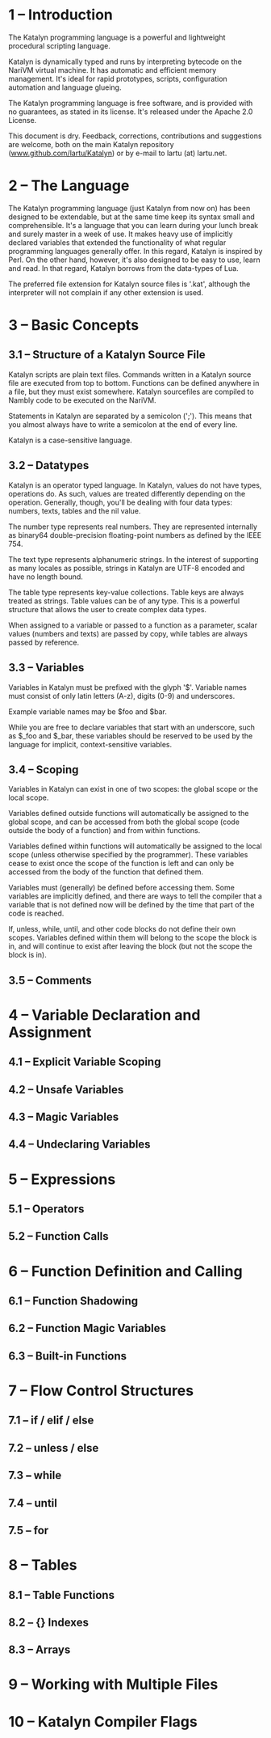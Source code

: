 # 1 – Introduction

The Katalyn programming language is a powerful and lightweight procedural scripting language.

Katalyn is dynamically typed and runs by interpreting bytecode on the NariVM virtual machine. It has automatic and efficient memory management. It's ideal for rapid prototypes, scripts, configuration automation and language glueing.

The Katalyn programming language is free software, and is provided with no guarantees, as stated in its license. It's released under the Apache 2.0 License.

This document is dry. Feedback, corrections, contributions and suggestions are welcome, both on the main Katalyn repository (www.github.com/lartu/Katalyn) or by e-mail to lartu (at) lartu.net.

# 2 – The Language

The Katalyn programming language (just Katalyn from now on) has been designed to be extendable, but at the same time keep its syntax small and comprehensible. It's a language that you can learn during your lunch break and surely master in a week of use. It makes heavy use of implicitly declared variables that extended the functionality of what regular programming languages generally offer. In this regard, Katalyn is inspired by Perl. On the other hand, however, it's also designed to be easy to use, learn and read. In that regard, Katalyn borrows from the data-types of Lua.

The preferred file extension for Katalyn source files is '.kat', although the interpreter will not complain if any other extension is used.

# 3 – Basic Concepts
## 3.1 – Structure of a Katalyn Source File

Katalyn scripts are plain text files. Commands written in a Katalyn source file are executed from top to bottom. Functions can be defined anywhere in a file, but they must exist somewhere. Katalyn sourcefiles are compiled to Nambly code to be executed on the NariVM.

Statements in Katalyn are separated by a semicolon (';'). This means that you almost always have to write a semicolon at the end of every line.

Katalyn is a case-sensitive language.

## 3.2 – Datatypes

Katalyn is an operator typed language. In Katalyn, values do not have types, operations do. As such, values are treated differently depending on the operation. Generally, though, you'll be dealing with four data types: numbers, texts, tables and the nil value.

The number type represents real numbers. They are represented internally as binary64 double-precision floating-point numbers as defined by the IEEE 754.

The text type represents alphanumeric strings. In the interest of supporting as many locales as possible, strings in Katalyn are UTF-8 encoded and have no length bound.

The table type represents key-value collections. Table keys are always treated as strings. Table values can be of any type. This is a powerful structure that allows the user to create complex data types.

When assigned to a variable or passed to a function as a parameter, scalar values (numbers and texts) are passed by copy, while tables are always passed by reference.

## 3.3 – Variables

Variables in Katalyn must be prefixed with the glyph '$'. Variable names must consist of only latin letters (A-z), digits (0-9) and underscores.

Example variable names may be $foo and $bar.

While you are free to declare variables that start with an underscore, such as $_foo and $_bar, these variables should be reserved to be used by the language for implicit, context-sensitive variables.

## 3.4 – Scoping

Variables in Katalyn can exist in one of two scopes: the global scope or the local scope.

Variables defined outside functions will automatically be assigned to the global scope, and can be accessed from both the global scope (code outside the body of a function) and from within functions.

Variables defined within functions will automatically be assigned to the local scope (unless otherwise specified by the programmer). These variables cease to exist once the scope of the function is left and can only be accessed from the body of the function that defined them.

Variables must (generally) be defined before accessing them. Some variables are implicitly defined, and there are ways to tell the compiler that a variable that is not defined now will be defined by the time that part of the code is reached.

If, unless, while, until, and other code blocks do not define their own scopes. Variables defined within them will belong to the scope the block is in, and will continue to exist after leaving the block (but not the scope the block is in).

## 3.5 – Comments

# 4 – Variable Declaration and Assignment

## 4.1 – Explicit Variable Scoping

## 4.2 – Unsafe Variables

## 4.3 – Magic Variables

## 4.4 – Undeclaring Variables

# 5 – Expressions

## 5.1 – Operators

## 5.2 – Function Calls

# 6 – Function Definition and Calling

## 6.1 – Function Shadowing

## 6.2 – Function Magic Variables

## 6.3 – Built-in Functions

# 7 – Flow Control Structures

## 7.1 – if / elif / else

## 7.2 – unless / else

## 7.3 – while

## 7.4 – until

## 7.5 – for

# 8 – Tables

## 8.1 – Table Functions

## 8.2 – {} Indexes

## 8.3 – Arrays

# 9 – Working with Multiple Files

# 10 – Katalyn Compiler Flags